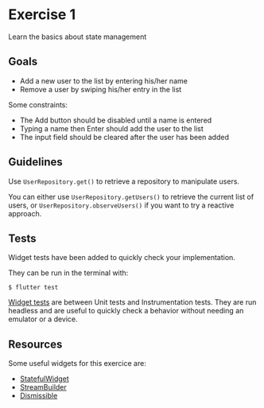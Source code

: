 # Exercise 1

Learn the basics about state management

## Goals

- Add a new user to the list by entering his/her name
- Remove a user by swiping his/her entry in the list

Some constraints:
- The Add button should be disabled until a name is entered
- Typing a name then Enter should add the user to the list
- The input field should be cleared after the user has been added

## Guidelines

Use `UserRepository.get()` to retrieve a repository to manipulate users.

You can either use `UserRepository.getUsers()` to retrieve the current list of users, or `UserRepository.observeUsers()` if you want to try a reactive approach.

## Tests

Widget tests have been added to quickly check your implementation.

They can be run in the terminal with:
```
$ flutter test
``` 

[Widget tests](https://flutter.dev/docs/cookbook/testing/widget/introduction) are between Unit tests and Instrumentation tests. They are run headless and are useful to quickly check a behavior without needing an emulator or a device.

## Resources
Some useful widgets for this exercice are:
- [StatefulWidget](https://api.flutter.dev/flutter/widgets/StatefulWidget-class.html)
- [StreamBuilder](https://api.flutter.dev/flutter/widgets/StreamBuilder-class.html)
- [Dismissible](https://api.flutter.dev/flutter/widgets/Dismissible-class.html)
